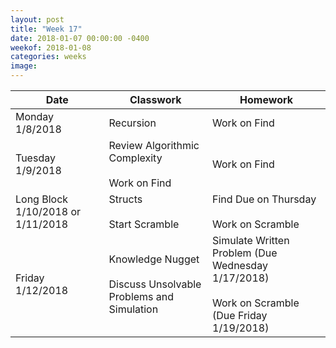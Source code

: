 ```yaml
---
layout: post
title: "Week 17"
date: 2018-01-07 00:00:00 -0400
weekof: 2018-01-08
categories: weeks
image:
---
```


|Date                        |Classwork|Homework|
|----------------------------|---------|--------|
|Monday 1/8/2018             | Recursion | Work on Find |
|Tuesday 1/9/2018          | Review Algorithmic Complexity <br><br> Work on Find | Work on Find |
|Long Block 1/10/2018 or 1/11/2018 | Structs <br><br> Start Scramble | Find Due on Thursday <br><br> Work on Scramble |
|Friday 1/12/2018           | Knowledge Nugget <br><br> Discuss Unsolvable Problems and Simulation | Simulate Written Problem (Due Wednesday 1/17/2018) <br><br> Work on Scramble (Due Friday 1/19/2018) |
